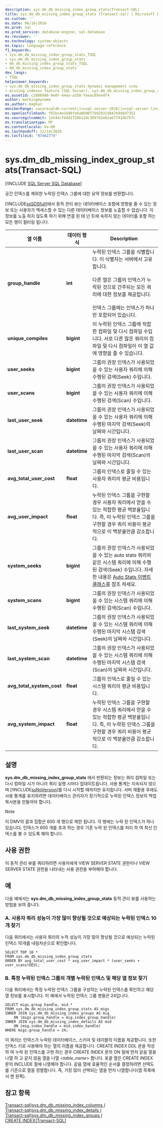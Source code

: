 ```yaml
---
description: sys.dm_db_missing_index_group_stats(Transact-SQL)
title: sys.dm_db_missing_index_group_stats (Transact-sql) | Microsoft Docs
ms.custom: ''
ms.date: 06/10/2016
ms.prod: sql
ms.prod_service: database-engine, sql-database
ms.reviewer: ''
ms.technology: system-objects
ms.topic: language-reference
f1_keywords:
- sys.dm_db_missing_index_group_stats_TSQL
- sys.dm_db_missing_index_group_stats
- dm_db_missing_index_group_stats_TSQL
- dm_db_missing_index_group_stats
dev_langs:
- TSQL
helpviewer_keywords:
- sys.dm_db_missing_index_group_stats dynamic management view
- missing indexes feature [SQL Server], sys.dm_db_missing_index_group_stats dynamic management view
ms.assetid: c2886986-9e07-44ea-a350-feeac05ee4f4
author: markingmyname
ms.author: maghan
monikerRange: =azuresqldb-current||>=sql-server-2016||>=sql-server-linux-2017||=azuresqldb-mi-current
ms.openlocfilehash: f91bc4e1698fe6a0b96f7b92931d84769d4d7351
ms.sourcegitcommit: 1a544cf4dd2720b124c3697d1e62ae7741db757c
ms.translationtype: MT
ms.contentlocale: ko-KR
ms.lasthandoff: 12/14/2020
ms.locfileid: "97462774"
---
```

# <a name="sysdm_db_missing_index_group_stats-transact-sql"></a>sys.dm_db_missing_index_group_stats(Transact-SQL)
[!INCLUDE [SQL Server SQL Database](../../includes/applies-to-version/sql-asdb.md)]

  공간 인덱스를 제외한 누락된 인덱스 그룹에 대한 요약 정보를 반환합니다.  
  
 [!INCLUDE[ssSDSfull](../../includes/sssdsfull-md.md)]에서 동적 관리 뷰는 데이터베이스 포함에 영향을 줄 수 있는 정보 또는 사용자가 액세스할 수 있는 다른 데이터베이스 정보를 노출할 수 없습니다. 이 정보를 노출 하지 않도록 하기 위해 연결 된 테 넌 트에 속하지 않는 데이터를 포함 하는 모든 행이 필터링 됩니다.  
    
|열 이름|데이터 형식|Description|  
|-----------------|---------------|-----------------|  
|**group_handle**|**int**|누락된 인덱스 그룹을 식별합니다. 이 식별자는 서버에서 고유합니다.<br /><br /> 다른 열은 그룹의 인덱스가 누락된 것으로 간주되는 모든 쿼리에 대한 정보를 제공합니다.<br /><br /> 인덱스 그룹에는 인덱스가 하나만 포함되어 있습니다.|  
|**unique_compiles**|**bigint**|이 누락된 인덱스 그룹에 적합한 컴파일 및 다시 컴파일 수입니다. 서로 다른 많은 쿼리의 컴파일 및 다시 컴파일이 이 열 값에 영향을 줄 수 있습니다.|  
|**user_seeks**|**bigint**|그룹의 권장 인덱스가 사용되었을 수 있는 사용자 쿼리에 의해 수행된 검색(Seek) 수입니다.|  
|**user_scans**|**bigint**|그룹의 권장 인덱스가 사용되었을 수 있는 사용자 쿼리에 의해 수행된 검색(Scan) 수입니다.|  
|**last_user_seek**|**datetime**|그룹의 권장 인덱스가 사용되었을 수 있는 사용자 쿼리에 의해 수행된 마지막 검색(Seek)의 날짜와 시간입니다.|  
|**last_user_scan**|**datetime**|그룹의 권장 인덱스가 사용되었을 수 있는 사용자 쿼리에 의해 수행된 마지막 검색(Scan)의 날짜와 시간입니다.|  
|**avg_total_user_cost**|**float**|그룹의 인덱스로 줄일 수 있는 사용자 쿼리의 평균 비용입니다.|  
|**avg_user_impact**|**float**|누락된 인덱스 그룹을 구현할 경우 사용자 쿼리에서 얻을 수 있는 적합한 평균 백분율입니다. 즉, 이 누락된 인덱스 그룹을 구현할 경우 쿼리 비용이 평균적으로 이 백분율만큼 감소합니다.|  
|**system_seeks**|**bigint**|그룹의 권장 인덱스가 사용되었을 수 있는 auto stats 쿼리와 같은 시스템 쿼리에 의해 수행된 검색(Seek) 수입니다. 자세한 내용은 [Auto Stats 이벤트 클래스](../../relational-databases/event-classes/auto-stats-event-class.md)를 참조 하세요.|  
|**system_scans**|**bigint**|그룹의 권장 인덱스가 사용되었을 수 있는 시스템 쿼리에 의해 수행된 검색(Scan) 수입니다.|  
|**last_system_seek**|**datetime**|그룹의 권장 인덱스가 사용되었을 수 있는 시스템 쿼리에 의해 수행된 마지막 시스템 검색(Seek)의 날짜와 시간입니다.|  
|**last_system_scan**|**datetime**|그룹의 권장 인덱스가 사용되었을 수 있는 시스템 쿼리에 의해 수행된 마지막 시스템 검색(Scan)의 날짜와 시간입니다.|  
|**avg_total_system_cost**|**float**|그룹의 인덱스로 줄일 수 있는 시스템 쿼리의 평균 비용입니다.|  
|**avg_system_impact**|**float**|누락된 인덱스 그룹을 구현할 경우 시스템 쿼리에서 얻을 수 있는 적합한 평균 백분율입니다. 즉, 이 누락된 인덱스 그룹을 구현할 경우 쿼리 비용이 평균적으로 이 백분율만큼 감소합니다.|  
  
## <a name="remarks"></a>설명  
 **sys.dm_db_missing_index_group_stats** 에서 반환되는 정보는 쿼리 컴파일 또는 다시 컴파일 시가 아니라 쿼리 실행 시마다 업데이트됩니다. 사용 통계는 지속되지 않으며 [!INCLUDE[ssNoVersion](../../includes/ssnoversion-md.md)]를 다시 시작할 때까지만 유지됩니다. 서버 재활용 후에도 사용 통계를 유지하려면 데이터베이스 관리자가 정기적으로 누락된 인덱스 정보의 백업 복사본을 만들어야 합니다.  

  >[!NOTE]
  >이 DMV의 결과 집합은 600 개 행으로 제한 됩니다. 각 행에는 누락 된 인덱스가 하나 있습니다. 인덱스가 600 개를 초과 하는 경우 기존 누락 된 인덱스를 처리 하 여 최신 인덱스를 볼 수 있도록 해야 합니다.
  
## <a name="permissions"></a>사용 권한  
 이 동적 관리 뷰를 쿼리하려면 사용자에게 VIEW SERVER STATE 권한이나 VIEW SERVER STATE 권한을 나타내는 사용 권한을 부여해야 합니다.  
  
## <a name="examples"></a>예  
 다음 예에서는 **sys.dm_db_missing_index_group_stats** 동적 관리 뷰를 사용하는 방법을 보여 줍니다.  
  
### <a name="a-find-the-10-missing-indexes-with-the-highest-anticipated-improvement-for-user-queries"></a>A. 사용자 쿼리 성능이 가장 많이 향상될 것으로 예상되는 누락된 인덱스 10개 찾기  
 다음 쿼리에서는 사용자 쿼리의 누적 성능이 가장 많이 향상될 것으로 예상되는 누락된 인덱스 10개를 내림차순으로 확인합니다.  
  
```  
SELECT TOP 10 *  
FROM sys.dm_db_missing_index_group_stats  
ORDER BY avg_total_user_cost * avg_user_impact * (user_seeks + user_scans)DESC;  
```  
  
### <a name="b-find-the-individual-missing-indexes-and-their-column-details-for-a-particular-missing-index-group"></a>B. 특정 누락된 인덱스 그룹의 개별 누락된 인덱스 및 해당 열 정보 찾기  
 다음 쿼리에서는 특정 누락된 인덱스 그룹을 구성하는 누락된 인덱스를 확인하고 해당 열 정보를 표시합니다. 이 예에서 누락된 인덱스 그룹 핸들은 24입니다.  
  
```  
SELECT migs.group_handle, mid.*  
FROM sys.dm_db_missing_index_group_stats AS migs  
INNER JOIN sys.dm_db_missing_index_groups AS mig  
    ON (migs.group_handle = mig.index_group_handle)  
INNER JOIN sys.dm_db_missing_index_details AS mid  
    ON (mig.index_handle = mid.index_handle)  
WHERE migs.group_handle = 24;  
```  
  
 이 쿼리는 인덱스가 누락된 데이터베이스, 스키마 및 테이블의 이름을 제공합니다. 또한 인덱스 키로 사용해야 하는 열의 이름을 제공합니다. CREATE INDEX DDL 문을 작성 하 여 누락 된 인덱스를 구현 하는 경우 CREATE INDEX 문의 ON 절에 먼저 같음 열을 나열 하 고 같지 않음 열을 나열 \<*table_name*> 합니다. 포괄 열은 CREATE INDEX 문의 INCLUDE 절에 나열해야 합니다. 같음 열에 효율적인 순서를 결정하려면 선택도를 기준으로 열을 정렬합니다. 즉, 가장 많이 선택되는 열을 먼저 나열합니다(열 목록에서 맨 왼쪽).  
  
## <a name="see-also"></a>참고 항목  
 [Transact-sql&#41;sys.dm_db_missing_index_columns &#40;](../../relational-databases/system-dynamic-management-views/sys-dm-db-missing-index-columns-transact-sql.md)   
 [Transact-sql&#41;sys.dm_db_missing_index_details &#40;](../../relational-databases/system-dynamic-management-views/sys-dm-db-missing-index-details-transact-sql.md)   
 [Transact-sql&#41;sys.dm_db_missing_index_groups &#40;](../../relational-databases/system-dynamic-management-views/sys-dm-db-missing-index-groups-transact-sql.md)   
 [CREATE INDEX&#40;Transact-SQL&#41;](../../t-sql/statements/create-index-transact-sql.md)  
  
  
